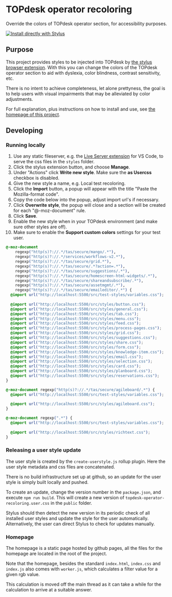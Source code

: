 # TOPdesk operator recoloring

Override the colors of TOPdesk operator section, for accessibility purposes. 

[![Install directly with Stylus](https://img.shields.io/badge/Install%20directly%20with-Stylus-00adad.svg)](https://raw.githubusercontent.com/TOPdesk/operator-recoloring/master/public/topdesk-operator-recoloring.user.css)

## Purpose
This project provides styles to be injected into TOPdesk by [the stylus browser extension](https://add0n.com/stylus.html). With this you can change the colors of the TOPdesk operator section to aid with dyslexia, color blindness, contrast sensitivity, etc.

There is no intent to achieve completeness, let alone prettyness, the goal is to help users with visual impairments that may be alleviated by color adjustments.

For full explanation, plus instructions on how to install and use, see [the homepage of this project](https://topdesk.github.io/operator-recoloring/).

## Developing

### Running locally
1. Use any static fileserver, e.g. the [Live Server extension](https://marketplace.visualstudio.com/items?itemName=ritwickdey.LiveServer) for VS Code, to serve the css files in the `styles` folder.
1. Click the stylus extension button, and choose **Manage**.
1. Under "Actions" click **Write new style**. Make sure the **as Usercss** checkbox is disabled.
1. Give the new style a name, e.g. Local test recoloring.
1. Click the **Import** button, a popup will appear with the title "Paste the Mozilla-format code".
1. Copy the code below into the popup, adjust import url's if necessary.
1. Click **Overwrite style**, the popup will close and a section will be created for each "@-moz-document" rule.
1. Click **Save**.
1. Enable the new style when in your TOPdesk environment (and make sure other styles are off).
1. Make sure to enable the **Support custom colors** settings for your test user.

```css
@-moz-document 
    regexp("http(s)?://.*/tas/secure/mango/.*"),
    regexp("http(s)?://.*/services/workflows-v2.*"),
    regexp("http(s)?://.*/tas/secure/grid.*"),
    regexp("http(s)?://.*/tas/secure/.*?action=.*"),
    regexp("http(s)?://.*/tas/secure/suggestions/.*"),
    regexp("http(s)?://.*/tas/secure/homescreen-html-widgets/.*"),
    regexp("http(s)?://.*/tas/secure/shareandsubscribe/.*"),
    regexp("http(s)?://.*/tas/secure/assetmgmt/.*"),
    regexp("http(s)?://.*/tas/secure/emaileditor/.*") {
  @import url("http://localhost:5500/src/test-styles/variables.css");
  
  @import url("http://localhost:5500/src/styles/button.css");
  @import url("http://localhost:5500/src/styles/general.css");
  @import url("http://localhost:5500/src/styles/tab.css");
  @import url("http://localhost:5500/src/styles/menu.css");
  @import url("http://localhost:5500/src/styles/feed.css");
  @import url("http://localhost:5500/src/styles/process-pages.css");
  @import url("http://localhost:5500/src/styles/grid.css");
  @import url("http://localhost:5500/src/styles/suggestions.css");
  @import url("http://localhost:5500/src/styles/share.css");
  @import url("http://localhost:5500/src/styles/form.css");
  @import url("http://localhost:5500/src/styles/knowledge-item.css");
  @import url("http://localhost:5500/src/styles/email.css");
  @import url("http://localhost:5500/src/styles/selection.css");
  @import url("http://localhost:5500/src/styles/card.css");
  @import url("http://localhost:5500/src/styles/planboard.css");
  @import url("http://localhost:5500/src/styles/reservations.css");
}

@-moz-document regexp("http(s)?://.*/tas/secure/agileboard/.*") {
  @import url("http://localhost:5500/src/test-styles/variables.css");
  
  @import url("http://localhost:5500/src/styles/agileboard.css");
}

@-moz-document regexp(".*") {
  @import url("http://localhost:5500/src/test-styles/variables.css");
  
  @import url("http://localhost:5500/src/styles/richtext.css");
}
```



### Releasing a user style update
The user style is created by the `create-userstyle.js` rollup plugin. Here the user style metadata and css files are concatenated.

There is no build infrastructure set up at github, so an update for the user style is simply built locally and pushed.

To create an update, change the version number in the `package.json`, and execute `npm run build`. This will create a new version of `topdesk-operator-recoloring.user.css` in the `public` folder.

Stylus should then detect the new version in its periodic check of all installed user styles and update the style for the user automatically.
Alternatively, the user can direct Stylus to check for updates manually.


### Homepage
The homepage is a static page hosted by github pages, all the files for the homepage are located in the root of the project.

Note that the homepage, besides the standard `index.html`, `index.css` and `index.js` also comes with `worker.js`, which calculates  a filter value for a given rgb value.

This calculation is moved off the main thread as it can take a while for the calculation to arrive at a suitable answer.
